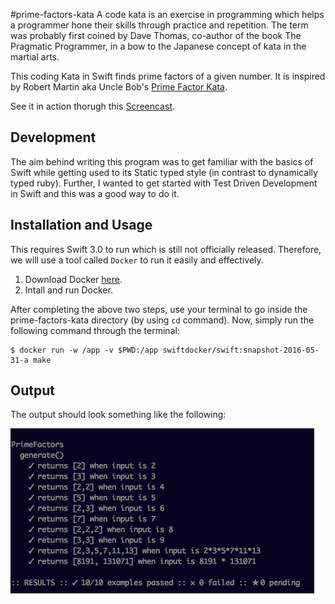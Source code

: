 #prime-factors-kata
A code kata is an exercise in programming which helps a programmer hone their skills through practice and repetition. The term was probably first coined by Dave Thomas, co-author of the book The Pragmatic Programmer, in a bow to the Japanese concept of kata in the martial arts.

This coding Kata in Swift finds prime factors of a given number. It is inspired by Robert Martin aka Uncle Bob's [Prime Factor Kata](http://butunclebob.com/ArticleS.UncleBob.ThePrimeFactorsKata). 

See it in action thorugh this [Screencast](https://www.youtube.com/watch?v=0nf5ptEaLwI). 

## Development

The aim behind writing this program was to get familiar with the basics of Swift while getting used to its Static typed style (in contrast to dynamically typed ruby). Further, I wanted to get started with Test Driven Development in Swift and this was a good way to do it.  

## Installation and Usage

This requires Swift 3.0 to run which is still not officially released. Therefore, we will use a tool called `Docker` to run it easily and effectively.

1. Download Docker [here](https://www.docker.com/).
2. Intall and run Docker.

After completing the above two steps, use your terminal to go inside the prime-factors-kata directory (by using `cd` command). Now, simply run the following command through the terminal:

```
$ docker run -w /app -v $PWD:/app swiftdocker/swift:snapshot-2016-05-31-a make
```

## Output

The output should look something like the following:

![output](screenshot.png)
 
